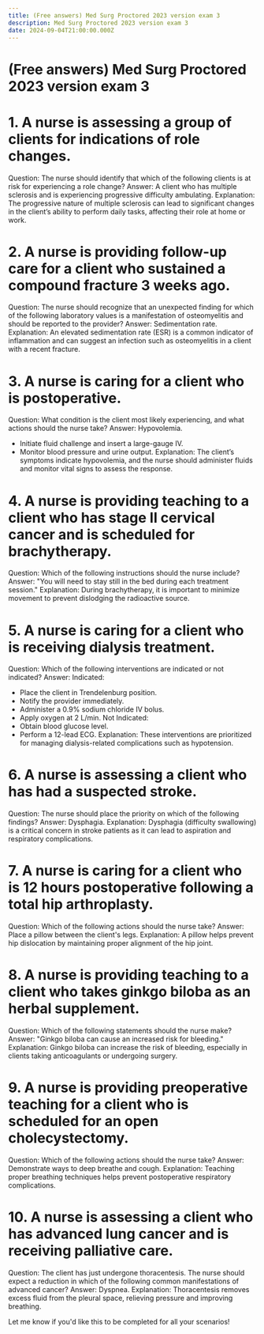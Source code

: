 ```yaml
---
title: (Free answers) Med Surg Proctored 2023 version exam 3
description: Med Surg Proctored 2023 version exam 3
date: 2024-09-04T21:00:00.000Z
---
```


# (Free answers) Med Surg Proctored 2023 version exam 3

# 1. A nurse is assessing a group of clients for indications of role changes.

Question: The nurse should identify that which of the following clients is at risk for experiencing a role change?
Answer: A client who has multiple sclerosis and is experiencing progressive difficulty ambulating.
Explanation: The progressive nature of multiple sclerosis can lead to significant changes in the client’s ability to perform daily tasks, affecting their role at home or work.

# 2. A nurse is providing follow-up care for a client who sustained a compound fracture 3 weeks ago.

Question: The nurse should recognize that an unexpected finding for which of the following laboratory values is a manifestation of osteomyelitis and should be reported to the provider?
Answer: Sedimentation rate.
Explanation: An elevated sedimentation rate (ESR) is a common indicator of inflammation and can suggest an infection such as osteomyelitis in a client with a recent fracture.

# 3. A nurse is caring for a client who is postoperative.

Question: What condition is the client most likely experiencing, and what actions should the nurse take?
Answer: Hypovolemia.

* Initiate fluid challenge and insert a large-gauge IV.
* Monitor blood pressure and urine output.
  Explanation: The client’s symptoms indicate hypovolemia, and the nurse should administer fluids and monitor vital signs to assess the response.

# 4. A nurse is providing teaching to a client who has stage II cervical cancer and is scheduled for brachytherapy.

Question: Which of the following instructions should the nurse include?
Answer: "You will need to stay still in the bed during each treatment session."
Explanation: During brachytherapy, it is important to minimize movement to prevent dislodging the radioactive source.

# 5. A nurse is caring for a client who is receiving dialysis treatment.

Question: Which of the following interventions are indicated or not indicated?
Answer:
Indicated:

* Place the client in Trendelenburg position.
* Notify the provider immediately.
* Administer a 0.9% sodium chloride IV bolus.
* Apply oxygen at 2 L/min.
  Not Indicated:
* Obtain blood glucose level.
* Perform a 12-lead ECG.
  Explanation: These interventions are prioritized for managing dialysis-related complications such as hypotension.

# 6. A nurse is assessing a client who has had a suspected stroke.

Question: The nurse should place the priority on which of the following findings?
Answer: Dysphagia.
Explanation: Dysphagia (difficulty swallowing) is a critical concern in stroke patients as it can lead to aspiration and respiratory complications.

# 7. A nurse is caring for a client who is 12 hours postoperative following a total hip arthroplasty.

Question: Which of the following actions should the nurse take?
Answer: Place a pillow between the client's legs.
Explanation: A pillow helps prevent hip dislocation by maintaining proper alignment of the hip joint.

# 8. A nurse is providing teaching to a client who takes ginkgo biloba as an herbal supplement.

Question: Which of the following statements should the nurse make?
Answer: "Ginkgo biloba can cause an increased risk for bleeding."
Explanation: Ginkgo biloba can increase the risk of bleeding, especially in clients taking anticoagulants or undergoing surgery.

# 9. A nurse is providing preoperative teaching for a client who is scheduled for an open cholecystectomy.

Question: Which of the following actions should the nurse take?
Answer: Demonstrate ways to deep breathe and cough.
Explanation: Teaching proper breathing techniques helps prevent postoperative respiratory complications.

# 10. A nurse is assessing a client who has advanced lung cancer and is receiving palliative care.

Question: The client has just undergone thoracentesis. The nurse should expect a reduction in which of the following common manifestations of advanced cancer?
Answer: Dyspnea.
Explanation: Thoracentesis removes excess fluid from the pleural space, relieving pressure and improving breathing.

Let me know if you'd like this to be completed for all your scenarios!
